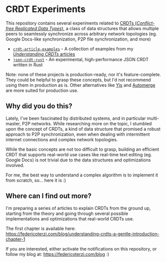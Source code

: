 # CRDT Experiments

This repository contains several experiments related to [CRDTs (_Conflict-free Replicated Data Types_)](https://en.wikipedia.org/wiki/Conflict-free_replicated_data_type), a class of data structures that allows multiple peers to seamlessly synchronize across arbitrary network topologies (eg. Google Docs-like synchronization, P2P file synchronization, and more)

* [`crdt-article-examples`](/crdt-article-examples/) - A collection of examples from my [_Understanding CRDTs_ articles](https://federicoterzi.com/blog/understanding-crdts-a-gentle-introduction-chapter-1)
* [`json-crdt-rust`](/json-crdt-rust) - An experimental, high-performance JSON CRDT written in Rust

Note: none of these projects is production-ready, nor it's feature-complete. They could be helpful to grasp these concepts, but I'd not recommend using them in production as is. Other alternatives like [Yjs](https://github.com/yjs/yjs) and [Automerge](https://github.com/automerge/automerge) are more suited for production use.

## Why did you do this?

Lately, I've been fascinated by distributed systems, and in particular multi-master, P2P networks.
While researching more on the topic, I stumbled upon the concept of CRDTs, a kind of data structure that promised a robust approach to P2P synchronization, even when dealing with intermittent internet connections and complex network topologies.

While the basic concepts are not too difficult to grasp, building an efficient CRDT that supports real-world use cases like real-time text editing (eg. Google Docs) is not trivial due to the data structures and optimizations involved.

For me, the best way to understand a complex algorithm is to implement it from scratch, so... here it is :)

## Where can I find out more?

I'm preparing a series of articles to explain CRDTs from the ground up, starting from the theory and going through several possible implementations and optimizations that real-world CRDTs use.

The first chapter is available here: https://federicoterzi.com/blog/understanding-crdts-a-gentle-introduction-chapter-1

If you are interested, either activate the notifications on this repository, or follow my blog at: https://federicoterzi.com/blog :)
